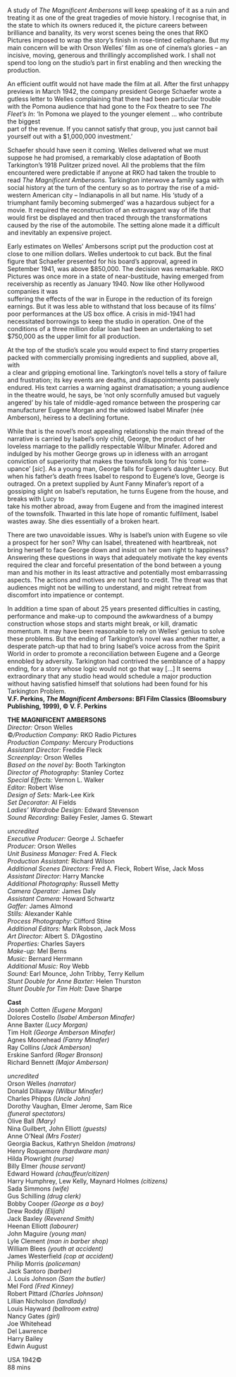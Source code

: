 
A study of _The Magnificent Ambersons_ will keep speaking of it as a ruin and  treating it as one of the great tragedies of movie history. I recognise that, in  
the state to which its owners reduced it, the picture careers between brilliance and banality, its very worst scenes being the ones that RKO Pictures imposed to wrap the story’s finish in rose-tinted cellophane. But my main concern will be with Orson Welles’ film as one of cinema’s glories – an incisive, moving, generous and thrillingly accomplished work. I shall not spend too long on the studio’s part in first enabling and then wrecking the production.

An efficient outfit would not have made the film at all. After the first unhappy previews in March 1942, the company president George Schaefer wrote a gutless letter to Welles complaining that there had been particular trouble with the Pomona audience that had gone to the Fox theatre to see _The Fleet’s In_:  ‘In Pomona we played to the younger element … who contribute the biggest  
part of the revenue. If you cannot satisfy that group, you just cannot bail yourself out with a $1,000,000 investment.’

Schaefer should have seen it coming. Welles delivered what we must suppose he had promised, a remarkably close adaptation of Booth Tarkington’s 1918 Pulitzer prized novel. All the problems that the film encountered were predictable if anyone at RKO had taken the trouble to read _The Magnificent Ambersons_. Tarkington interwove a family saga with social history at the turn of the century so as to portray the rise of a mid-western American city – Indianapolis in all but name. His ‘study of a triumphant family becoming submerged’ was a hazardous subject for a movie. It required the reconstruction of an extravagant way of life that would first be displayed and then traced through the transformations caused by the rise of the automobile. The setting alone made it a difficult and inevitably an expensive project.

Early estimates on Welles’ Ambersons script put the production cost at close to one million dollars. Welles undertook to cut back. But the final figure that Schaefer presented for his board’s approval, agreed in September 1941, was above $850,000. The decision was remarkable. RKO Pictures was once more in a state of near-bustitude, having emerged from receivership as recently as January 1940. Now like other Hollywood companies it was  
suffering the effects of the war in Europe in the reduction of its foreign earnings. But it was less able to withstand that loss because of its films’  
poor performances at the US box office. A crisis in mid-1941 had necessitated borrowings to keep the studio in operation. One of the conditions of a three million dollar loan had been an undertaking to set $750,000 as the upper limit for all production.

At the top of the studio’s scale you would expect to find starry properties packed with commercially promising ingredients and supplied, above all, with  
a clear and gripping emotional line. Tarkington’s novel tells a story of failure and frustration; its key events are deaths, and disappointments passively  
endured. His text carries a warning against dramatisation; a young audience in the theatre would, he says, be ‘not only scornfully amused but vaguely angered’ by his tale of middle-aged romance between the prospering car manufacturer Eugene Morgan and the widowed Isabel Minafer (née Amberson), heiress to a declining fortune.

While that is the novel’s most appealing relationship the main thread of the narrative is carried by Isabel’s only child, George, the product of her loveless marriage to the pallidly respectable Wilbur Minafer. Adored and indulged by his mother George grows up in idleness with an arrogant conviction of superiority that makes the townsfolk long for his ‘come-upance’ [_sic_]. As a young man, George falls for Eugene’s daughter Lucy. But when his father’s death frees Isabel to respond to Eugene’s love, George is outraged. On a pretext supplied by Aunt Fanny Minafer’s report of a gossiping slight on Isabel’s reputation, he turns Eugene from the house, and breaks with Lucy to  
take his mother abroad, away from Eugene and from the imagined interest of  the townsfolk. Thwarted in this late hope of romantic fulfilment, Isabel wastes away. She dies essentially of a broken heart.

There are two unavoidable issues. Why is Isabel’s union with Eugene so vile a prospect for her son? Why can Isabel, threatened with heartbreak, not  
bring herself to face George down and insist on her own right to happiness?  Answering these questions in ways that adequately motivate the key events required the clear and forceful presentation of the bond between a young  man and his mother in its least attractive and potentially most embarrassing aspects. The actions and motives are not hard to credit. The threat was that audiences might not be willing to understand, and might retreat from discomfort into impatience or contempt.

In addition a time span of about 25 years presented difficulties in casting, performance and make-up to compound the awkwardness of a bumpy construction whose stops and starts might break, or kill, dramatic momentum. It may have been reasonable to rely on Welles’ genius to solve  
these problems. But the ending of Tarkington’s novel was another matter, a desperate patch-up that had to bring Isabel’s voice across from the Spirit World in order to promote a reconciliation between Eugene and a George ennobled by adversity. Tarkington had contrived the semblance of a happy ending, for a story whose logic would not go that way […] It seems extraordinary that any studio head would schedule a major production  
without having satisfied himself that solutions had been found for his Tarkington Problem.<br>
**V.F. Perkins, _The Magnificent Ambersons_: BFI Film Classics (Bloomsbury Publishing, 1999), © V. F. Perkins**<br>


**THE MAGNIFICENT AMBERSONS**<br>
_Director:_ Orson Welles<br>
©_/Production Company:_ RKO Radio Pictures<br>
_Production Company:_ Mercury Productions<br>
_Assistant Director:_ Freddie Fleck<br>
_Screenplay:_ Orson Welles<br>
_Based on the novel by:_ Booth Tarkington<br>
_Director of Photography:_ Stanley Cortez<br>
_Special Effects:_ Vernon L. Walker<br>
_Editor:_ Robert Wise<br>
_Design of Sets:_ Mark-Lee Kirk<br>
_Set Decorator:_ Al Fields<br>
_Ladies’ Wardrobe Design:_ Edward Stevenson<br>
_Sound Recording:_ Bailey Fesler, James G. Stewart<br>

_uncredited_<br>
_Executive Producer:_ George J. Schaefer<br>
_Producer:_ Orson Welles<br>
_Unit Business Manager:_ Fred A. Fleck<br>
_Production Assistant:_ Richard Wilson<br>
_Additional Scenes Directors:_ Fred A. Fleck, Robert Wise, Jack Moss<br>
_Assistant Director:_ Harry Mancke<br>
_Additional Photography:_ Russell Metty<br>
_Camera Operator:_ James Daly<br>
_Assistant Camera:_ Howard Schwartz<br>
_Gaffer:_ James Almond<br>
_Stills:_ Alexander Kahle<br>
_Process Photography:_ Clifford Stine<br>
_Additional Editors:_ Mark Robson, Jack Moss<br>
_Art Director:_ Albert S. D’Agostino<br>
_Properties:_ Charles Sayers<br>
_Make-up:_ Mel Berns<br>
_Music:_ Bernard Herrmann<br>
_Additional Music:_ Roy Webb<br>
_Sound:_ Earl Mounce, John Tribby, Terry Kellum<br>
_Stunt Double for Anne Baxter:_ Helen Thurston<br>
_Stunt Double for Tim Holt:_ Dave Sharpe<br>

**Cast**<br>
Joseph Cotten _(Eugene Morgan)_<br>
Dolores Costello _(Isabel Amberson Minafer)_<br>
Anne Baxter _(Lucy Morgan)_<br>
Tim Holt _(George Amberson Minafer)_<br>
Agnes Moorehead _(Fanny Minafer)_<br>
Ray Collins _(Jack Amberson)_<br>
Erskine Sanford _(Roger Bronson)_<br>
Richard Bennett _(Major Amberson)_<br>

_uncredited_<br>
Orson Welles _(narrator)_<br>
Donald Dillaway _(Wilbur Minafer)_<br>
Charles Phipps _(Uncle John)_<br>
Dorothy Vaughan, Elmer Jerome, Sam Rice  <br>_(funeral spectators)_<br>
Olive Ball _(Mary)_<br>
Nina Guilbert, John Elliott _(guests)_<br>
Anne O’Neal _(Mrs Foster)_<br>
Georgia Backus, Kathryn Sheldon _(matrons)_<br>
Henry Roquemore _(hardware man)_<br>
Hilda Plowright _(nurse)_<br>
Billy Elmer _(house servant)_<br>
Edward Howard _(chauffeur/citizen)_<br>
Harry Humphrey, Lew Kelly, Maynard Holmes _(citizens)_<br>
Sada Simmons _(wife)_<br>
Gus Schilling _(drug clerk)_<br>
Bobby Cooper _(George as a boy)_<br>
Drew Roddy _(Elijah)_<br>
Jack Baxley _(Reverend Smith)_<br>
Heenan Elliott _(labourer)_<br>
John Maguire _(young man)_<br>
Lyle Clement _(man in barber shop)_<br>
William Blees _(youth at accident)_<br>
James Westerfield _(cop at accident)_<br>
Philip Morris _(policeman)_<br>
Jack Santoro _(barber)_<br>
J. Louis Johnson _(Sam the butler)_<br>
Mel Ford _(Fred Kinney)_<br>
Robert Pittard _(Charles Johnson)_<br>
Lillian Nicholson _(landlady)_<br>
Louis Hayward _(ballroom extra)_<br>
Nancy Gates _(girl)_<br>
Joe Whitehead<br>
Del Lawrence<br>
Harry Bailey<br>
Edwin August<br>

USA 1942©<br>
88 mins<br>

<!--stackedit_data:
eyJoaXN0b3J5IjpbMTM3Mjc3NDAzMSwxNTk1OTMzNjA1LC0xNT
kwMTU3MDM5XX0=
-->
